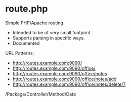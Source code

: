 # route.php
Simple PHP/Apache routing

 * Intended to be of very small footprint.
 * Supports parsing in specific ways.
 * Documented

URL Patterns:
 * http://routes.example.com:9090/
 * http://routes.example.com:9090/office/
 * http://routes.example.com:9090/office/notes
 * http://routes.example.com:9090/office/notes/add
 * http://routes.example.com:9090/office/notes/delete/7

 /Package/Controller/Method/Data
